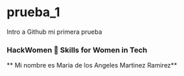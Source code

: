 # prueba_1
Intro a Github mi primera prueba 
### HackWomen 💜 Skills for Women in Tech

** Mi nombre es Maria de los Angeles Martinez Ramirez**
